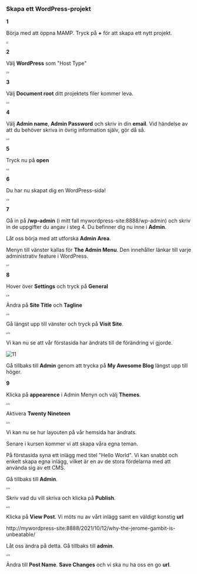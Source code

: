 ### Skapa ett WordPress-projekt

**1**

Börja med att öppna MAMP. Tryck på **+** för att skapa ett nytt projekt.

<img src="./assets/1.jpg" style="zoom:35%;" />

**2**

Välj **WordPress** som "Host Type"

<img src="./assets/2.png" alt="2" style="zoom:35%;" />

**3**

Välj **Document root** ditt projektets filer kommer leva.

<img src="./assets/3.png" alt="3" style="zoom:35%;" />

**4**

Välj **Admin name**, **Admin Password** och skriv in din **email**. Vid händelse av att du behöver skriva in övrig information själv, gör då så.

<img src="./assets/4.png" alt="4" style="zoom:35%;" />

**5**

Tryck nu på **open**

<img src="./assets/5.png" alt="5" style="zoom:35%;" />

**6**

Du har nu skapat dig en WordPress-sida!

<img src="./assets/6.png" alt="6" style="zoom:35%;" />

**7**

Gå in på **/wp-admin** (i mitt fall mywordpress-site:8888/wp-admin) och skriv in de uppgifter du angav i steg 4. Du befinner dig nu inne i **Admin**.

Låt oss börja med att utforska **Admin Area**.

Menyn till vänster kallas för **The Admin Menu**. Den innehåller länkar till varje administrativ feature i WordPress.

<img src="./assets/7.png" alt="7" style="zoom:35%;" />



**8**

Hover över **Settings** och tryck på **General**

<img src="./assets/8.png" alt="8" style="zoom:35%;" />

Ändra på **Site Title** och **Tagline**

<img src="./assets/9.png" alt="9" style="zoom:35%;" />

Gå längst upp till vänster och tryck på **Visit Site**.

<img src="./assets/10.png" alt="10" style="zoom:35%;" />

Vi kan nu se att vår förstasida har ändrats till de förändring vi gjorde.

![11](./assets/11.png)

Gå tillbaks till **Admin** genom att trycka på **My Awesome Blog** längst upp till höger.

**9**

Klicka på **appearence** i Admin Menyn och välj **Themes**.

<img src="./assets/12.png" alt="12" style="zoom:35%;" />

Aktivera **Twenty Nineteen**

<img src="./assets/13.png" alt="13" style="zoom:35%;" />

Vi kan nu se hur layouten på vår hemsida har ändrats.

Senare i kursen kommer vi att skapa våra egna teman.

På förstasida syna ett inlägg med titel "Hello World". Vi kan snabbt och enkelt skapa egna inlägg, vilket är en av de stora fördelarna med att använda sig av ett CMS.

Gå tillbaks till **Admin**.

<img src="./assets/14.png" alt="14" style="zoom:35%;" />

Skriv vad du vill skriva och klicka på **Publish**.

<img src="./assets/15.png" alt="15" style="zoom:35%;" />

Klicka på **View Post**. Vi möts nu av vårt inlägg samt en väldigt konstig **url**

http://mywordpress-site:8888/2021/10/12/why-the-jerome-gambit-is-unbeatable/

Låt oss ändra på detta. Gå tillbaks till **admin**.

<img src="./assets/16.png" alt="16" style="zoom:35%;" />

Ändra till **Post Name**. **Save Changes** och vi ska nu ha oss en go **url**.










